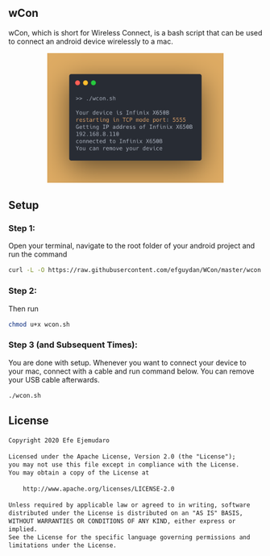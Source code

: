 ## wCon

wCon, which is short for Wireless Connect, is a bash script that can be used to connect an android device wirelessly to a mac.

<p align="center">
  <img width="350" src="https://raw.githubusercontent.com/efguydan/WCon/master/showcase/screenshot.png">
</p>

## Setup
### Step 1: 
Open your terminal, navigate to the root folder of your android project and run the command

```bash
curl -L -O https://raw.githubusercontent.com/efguydan/WCon/master/wcon.sh
```

### Step 2: 
Then run

```bash
chmod u+x wcon.sh
```

### Step 3 (and Subsequent Times): 
You are done with setup. Whenever you want to connect your device to your mac, connect with a cable and run command below. You can remove your USB cable afterwards.

```bash
./wcon.sh
```

## License
```text
Copyright 2020 Efe Ejemudaro

Licensed under the Apache License, Version 2.0 (the "License");
you may not use this file except in compliance with the License.
You may obtain a copy of the License at

    http://www.apache.org/licenses/LICENSE-2.0

Unless required by applicable law or agreed to in writing, software
distributed under the License is distributed on an "AS IS" BASIS,
WITHOUT WARRANTIES OR CONDITIONS OF ANY KIND, either express or implied.
See the License for the specific language governing permissions and
limitations under the License.
```
